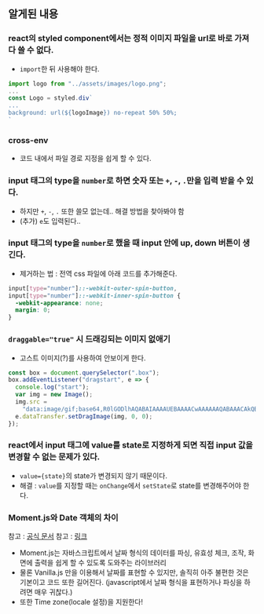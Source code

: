## 알게된 내용

### react의 styled component에서는 정적 이미지 파일을 url로 바로 가져다 쓸 수 없다.

- `import`한 뒤 사용해야 한다.

```javascript
import logo from "../assets/images/logo.png";
...
const Logo = styled.div`
...
background: url(${logoImage}) no-repeat 50% 50%;
`
```

### cross-env

- 코드 내에서 파일 경로 지정을 쉽게 할 수 있다.

### input 태그의 type을 `number`로 하면 숫자 또는 `+`, `-`, `.`만을 입력 받을 수 있다.

- 하지만 `+`, `-`, `.` 또한 쓸모 없는데.. 해결 방법을 찾아봐야 함
- (추가) `e`도 입력된다..

### input 태그의 type을 `number`로 했을 때 input 안에 up, down 버튼이 생긴다.

- 제거하는 법 : 전역 css 파일에 아래 코드를 추가해준다.

```css
input[type="number"]::-webkit-outer-spin-button,
input[type="number"]::-webkit-inner-spin-button {
  -webkit-appearance: none;
  margin: 0;
}
```

### `draggable="true"` 시 드래깅되는 이미지 없애기

- 고스트 이미지(?)를 사용하여 안보이게 한다.

```javascript
const box = document.querySelector(".box");
box.addEventListener("dragstart", e => {
  console.log("start");
  var img = new Image();
  img.src =
    "data:image/gif;base64,R0lGODlhAQABAIAAAAUEBAAAACwAAAAAAQABAAACAkQBADs=";
  e.dataTransfer.setDragImage(img, 0, 0);
});
```

### react에서 input 태그에 value를 state로 지정하게 되면 직접 input 값을 변경할 수 없는 문제가 있다.

- `value={state}`의 state가 변경되지 않기 때문이다.
- 해결 : `value`를 지정할 때는 `onChange`에서 `setState`로 state를 변경해주어야 한다.

### Moment.js와 Date 객체의 차이

참고 : [공식 문서](https://momentjs.com/)
참고 : [링크](https://webinformation.tistory.com/95)

- Moment.js는 자바스크립트에서 날짜 형식의 데이터를 파싱, 유효성 체크, 조작, 화면에 출력을 쉽게 할 수 있도록 도와주는 라이브러리
- 물론 Vanilla.js 만을 이용해서 날짜를 표현할 수 있지만, 솔직히 아주 불편한 것은 기본이고 코드 또한 길어진다. (javascript에서 날짜 형식을 표현하거나 파싱을 하려면 매우 귀찮다.)
- 또한 Time zone(locale 설정)을 지원한다!
